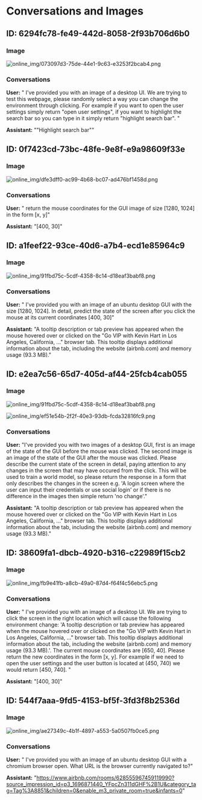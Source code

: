 # Conversations and Images

## ID: 6294fc78-fe49-442d-8058-2f93b706d6b0

### Image
![online_img/073097d3-75de-44e1-9c63-e3253f2bcab4.png](online_img/073097d3-75de-44e1-9c63-e3253f2bcab4.png)

### Conversations
**User:** "<ImageHere> I've provided you with an image of a desktop UI. We are trying to test this webpage, please randomly select a way you can change the environment through clicking.
For example if you want to open the user settings simply return "open user settings", if you want to highlight the search bar so you can type in it simply return "highlight search bar".
"

**Assistant:** ""Highlight search bar""

## ID: 0f7423cd-73bc-48fe-9e8f-e9a98609f33e

### Image
![online_img/dfe3dff0-ac99-4b68-bc07-ad476bf1458d.png](online_img/dfe3dff0-ac99-4b68-bc07-ad476bf1458d.png)

### Conversations
**User:** "<ImageHere> return the mouse coordinates for the GUI image of size [1280, 1024] in the form [x, y]"

**Assistant:** "[400, 30]"

## ID: a1feef22-93ce-40d6-a7b4-ecd1e85964c9

### Image
![online_img/91fbd75c-5cdf-4358-8c14-d18eaf3babf8.png](online_img/91fbd75c-5cdf-4358-8c14-d18eaf3babf8.png)

### Conversations
**User:** "<ImageHere> I've provided you with an image of an ubuntu desktop GUI with the size [1280, 1024]. In detail, predict the state of the screen after you click the mouse at its current coordinates [400, 30]"

**Assistant:** "A tooltip description or tab preview has appeared when the mouse hovered over or clicked on the "Go VIP with Kevin Hart in Los Angeles, California, ..." browser tab. This tooltip displays additional information about the tab, including the website (airbnb.com) and memory usage (93.3 MB)."

## ID: e2ea7c56-65d7-405d-af44-25fcb4cab055

### Image
![online_img/91fbd75c-5cdf-4358-8c14-d18eaf3babf8.png](online_img/91fbd75c-5cdf-4358-8c14-d18eaf3babf8.png)

![online_img/ef51e54b-2f2f-40e3-93db-fcda32816fc9.png](online_img/ef51e54b-2f2f-40e3-93db-fcda32816fc9.png)

### Conversations
**User:** "I've provided you with two images of a desktop GUI, first is an image of the state of the GUI before the mouse was clicked. 
The second image is an image of the state of the GUI after the mouse was clicked. Please describe the current state of the screen in detail, paying attention to any changes in the screen that may have occured from the click. 
This will be used to train a world model, so please return the response in a form that only describes the changes in the screen e.g. 'A login screen where the user can input their credentials or use social login' 
or if there is no difference in the images then simple return 'no change'."

**Assistant:** "A tooltip description or tab preview has appeared when the mouse hovered over or clicked on the "Go VIP with Kevin Hart in Los Angeles, California, ..." browser tab. This tooltip displays additional information about the tab, including the website (airbnb.com) and memory usage (93.3 MB)."

## ID: 38609fa1-dbcb-4920-b316-c22989f15cb2

### Image
![online_img/fb9e41fb-a8cb-49a0-87d4-f64f4c56ebc5.png](online_img/fb9e41fb-a8cb-49a0-87d4-f64f4c56ebc5.png)

### Conversations
**User:** "<ImageHere> I've provided you with an image of a desktop UI. We are trying to click the screen in the right location which will cause the following environment change: 'A tooltip description or tab preview has appeared when the mouse hovered over or clicked on the "Go VIP with Kevin Hart in Los Angeles, California, ..." browser tab. This tooltip displays additional information about the tab, including the website (airbnb.com) and memory usage (93.3 MB).'.
The current mouse coordinates are [650, 40]. Please return the new coordinates in the form [x, y]. For example if we need to open the user settings and the user button is located at (450, 740) we would return [450, 740].
    "

**Assistant:** "[400, 30]"

## ID: 544f7aaa-9fd5-4153-bf5f-3fd3f8b2536d

### Image
![online_img/ae27349c-4b1f-4897-a553-5a0507fb0ce5.png](online_img/ae27349c-4b1f-4897-a553-5a0507fb0ce5.png)

### Conversations
**User:** "<ImageHere> I've provided you with an image of an ubuntu desktop GUI with a chromium browser open. What URL is the browser currently navigated to?"

**Assistant:** "https://www.airbnb.com/rooms/628555967459119990?source_impression_id=p3_1696871440_YFpcZn311dGHF%2B1U&category_tag=Tag%3A8851&children=0&enable_m3_private_room=true&infants=0"


